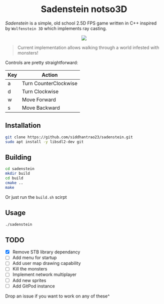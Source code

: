 <h1 align="center">Sadenstein notso3D</h1>
<p>
</p>

_Sadenstein_ is a simple, old school 2.5D FPS game written in C++ inspired by `Wolfenstein 3D` which implements ray casting.

<p align="center">
  <img src="https://github.com/siddhantrao23/sadenstein/blob/master/res/walkthrough.gif"/>
</p>

> Current implementation allows walking through a world infested with monsters!  

Controls are pretty straightforward:

Key | Action | 
--- | --- 
a | Turn CounterClockwise 
d | Turn Clockwise
w | Move Forward
s | Move Backward

## Installation

```sh
git clone https://github.com/siddhantrao23/sadenstein.git
sudo apt install -y libsdl2-dev git
```

## Building

```sh
cd sadenstein
mkdir build
cd build
cmake ..
make
```
Or just run the `build.sh` scirpt

## Usage

```sh
./sadenstein
```

## TODO

* [x] Remove STB library dependancy
* [ ] Add menu for startup
* [ ] Add user map drawing capability
* [ ] Kill the monsters
* [ ] Implement network multiplayer
* [ ] Add new sprites
* [ ] Add GitPod instance

Drop an issue if you want to work on any of these^
